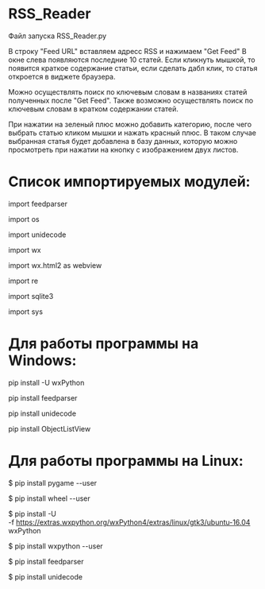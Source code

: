 # RSS_Reader

Файл запуска RSS_Reader.py

В строку "Feed URL" вставляем адресс RSS и нажимаем "Get Feed"
В окне слева появляются последние 10 статей. Если кликнуть мышкой, то появится краткое содержание статьи, если сделать дабл клик, то статья откроется в виджете браузера.

Можно осуществлять поиск по ключевым словам в названиях статей полученных после "Get Feed". Также возможно осуществлять поиск по ключевым словам в кратком содержании статей.

При нажатии на зеленый плюс можно добавить категорию, после чего выбрать статью кликом мышки и нажать красный плюс. В таком случае выбранная статья будет добавлена в базу данных, которую можно просмотреть при нажатии на кнопку с изображением двух листов.

# Список импортируемых модулей:

import feedparser

import os

import unidecode

import wx

import wx.html2 as webview

import re

import sqlite3

import sys

# Для работы программы на Windows:

pip install -U wxPython

pip install feedparser

pip install unidecode

pip install ObjectListView

# Для работы программы на Linux:

$ pip install pygame --user

$ pip install wheel --user

$ pip install -U \
      -f https://extras.wxpython.org/wxPython4/extras/linux/gtk3/ubuntu-16.04 \
      wxPython

$ pip install wxpython --user

$ pip install feedparser

$ pip install unidecode




